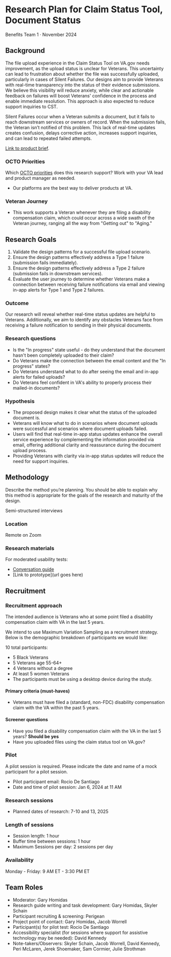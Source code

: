 # Research Plan for Claim Status Tool, Document Status

Benefits Team 1 · November 2024

## Background

The file upload experience in the Claim Status Tool on VA.gov needs improvement, as the upload status is unclear for Veterans. This uncertainty can lead to frustration about whether the file was successfully uploaded, particularly in cases of Silent Failures. Our designs aim to provide Veterans with real-time transparency into the status of their evidence submissions. We believe this visibility will reduce anxiety, while clear and actionable feedback on failures will boost Veterans' confidence in the process and enable immediate resolution. This approach is also expected to reduce support inquiries to CST.

Silent Failures occur when a Veteran submits a document, but it fails to reach downstream services or owners of record. When the submission fails, the Veteran isn’t notified of this problem. This lack of real-time updates creates confusion, delays corrective action, increases support inquiries, and can lead to repeated failed attempts.

[Link to product brief](https://github.com/department-of-veterans-affairs/va.gov-team/blob/master/products/claim-appeal-status/CST%20Product/Document%20Status%20Initiative.md).

### OCTO Priorities 

Which [OCTO priorities](https://github.com/department-of-veterans-affairs/va.gov-team/blob/master/strategy/OCTO-DE%20Priorities%202024.md) does this research support? Work with your VA lead and product manager as needed.

* Our platforms are the best way to deliver products at VA.

### Veteran Journey
* This work supports a Veteran whenever they are filing a disability compensation claim, which could occur across a wide swath of the Veteran journey, ranging all the way from "Getting out" to "Aging."

## Research Goals

1. Validate the design patterns for a successful file upload scenario.  
2. Ensure the design patterns effectively address a Type 1 failure (submission fails immediately).  
3. Ensure the design patterns effectively address a Type 2 failure (submission fails in downstream services).  
4. Evaluate the user journey to determine whether Veterans make a connection between receiving failure notifications via email and viewing in-app alerts for Type 1 and Type 2 failures.

### Outcome

Our research will reveal whether real-time status updates are helpful to Veterans. Additionally, we aim to identify any obstacles Veterans face from receiving a failure notification to sending in their physical documents.

### Research questions

* Is the "In progress" state useful - do they understand that the document hasn't been completely uploaded to their claim?		
* Do Veterans make the connection between the email content and the "In progress" states?		
* Do Veterans understand what to do after seeing the email and in-app alerts for failed uploads?
* Do Veterans feel confident in VA's ability to properly process their mailed-in documents?

### Hypothesis

* The proposed design makes it clear what the status of the uploaded document is.
* Veterans will know what to do in scenarios where document uploads were successful and scenarios where document uploads failed.
* Users will find that real-time in-app status updates enhance the overall service experience by complementing the information provided via email, offering additional clarity and reassurance during the document upload process.
* Providing Veterans with clarity via in-app status updates will reduce the need for support inquiries.

## Methodology	
Describe the method you’re planning. You should be able to explain why this method is appropriate for the goals of the research and maturity of the design. 

Semi-structured interviews

### Location
Remote on Zoom

### Research materials

For moderated usability tests: 
- [Conversation guide](https://github.com/department-of-veterans-affairs/va.gov-team/blob/master/products/claim-appeal-status/research/2024-11-Document-Status/converstation-guide.md)
- [Link to prototype](url goes here)
	
## Recruitment	

### Recruitment approach
The intended audience is Veterans who at some point filed a disability compensation claim with VA in the last 5 years.

We intend to use Maximum Variation Sampling as a recruitment strategy. Below is the demographic breakdown of participants we would like:

10 total participants:

* 5 Black Veterans
* 5 Veterans age 55-64+
* 4 Veterans without a degree
* At least 5 women Veterans
* The participants must be using a desktop device during the study.

#### Primary criteria (must-haves)
- Veterans must have filed a (standard, non-FDC) disability compensation claim with the VA within the past 5 years.

#### Screener questions
- Have you filed a disability compensation claim with the VA in the last 5 years? **Should be yes**
- Have you uploaded files using the claim status tool on VA.gov?

### Pilot
A pilot session is required. Please indicate the date and name of a mock participant for a pilot session. 
* Pilot participant email: Rocio De Santiago
* Date and time of pilot session: Jan 6, 2024 at 11 AM

### Research sessions
* Planned dates of research: 7-10 and 13, 2025

### Length of sessions

* Session length: 1 hour
* Buffer time between sessions: 1 hour 
* Maximum Sessions per day: 2 sessions per day

### Availability

Monday - Friday: 9 AM ET - 3:30 PM ET
	
## Team Roles	

- Moderator: Gary Homidas
- Research guide writing and task development: Gary Homidas, Skyler Schain
- Participant recruiting & screening: Perigean
- Project point of contact: Gary Homidas, Jacob Worrell
- Participant(s) for pilot test: Rocio De Santiago
- Accessibility specialist (for sessions where support for assistive technology may be needed):	David Kennedy
- Note-takers/Observers: Skyler Schain, Jacob Worrell, David Kennedy, Peri McLaren, Jerek Shoemaker, Sam Cormier, Julie Strothman
